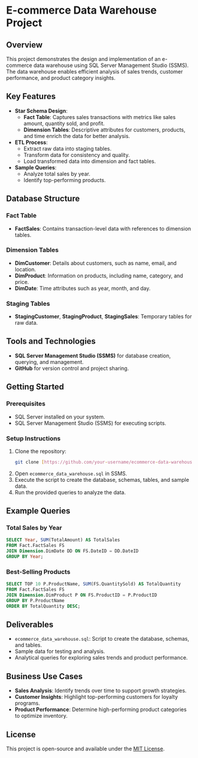 
# E-commerce Data Warehouse Project

## Overview
This project demonstrates the design and implementation of an e-commerce data warehouse using SQL Server Management Studio (SSMS). The data warehouse enables efficient analysis of sales trends, customer performance, and product category insights.

## Key Features
- **Star Schema Design**:
  - **Fact Table**: Captures sales transactions with metrics like sales amount, quantity sold, and profit.
  - **Dimension Tables**: Descriptive attributes for customers, products, and time enrich the data for better analysis.
- **ETL Process**:
  - Extract raw data into staging tables.
  - Transform data for consistency and quality.
  - Load transformed data into dimension and fact tables.
- **Sample Queries**:
  - Analyze total sales by year.
  - Identify top-performing products.

## Database Structure
### Fact Table
- **FactSales**: Contains transaction-level data with references to dimension tables.

### Dimension Tables
- **DimCustomer**: Details about customers, such as name, email, and location.
- **DimProduct**: Information on products, including name, category, and price.
- **DimDate**: Time attributes such as year, month, and day.

### Staging Tables
- **StagingCustomer**, **StagingProduct**, **StagingSales**: Temporary tables for raw data.

## Tools and Technologies
- **SQL Server Management Studio (SSMS)** for database creation, querying, and management.
- **GitHub** for version control and project sharing.

## Getting Started
### Prerequisites
- SQL Server installed on your system.
- SQL Server Management Studio (SSMS) for executing scripts.

### Setup Instructions
1. Clone the repository:
   ```bash
   git clone [https://github.com/your-username/ecommerce-data-warehouse.git](https://github.com/ashitaatri/ecommerce_data_warehouse.git)
   ```
2. Open `ecommerce_data_warehouse.sql` in SSMS.
3. Execute the script to create the database, schemas, tables, and sample data.
4. Run the provided queries to analyze the data.

## Example Queries
### Total Sales by Year
```sql
SELECT Year, SUM(TotalAmount) AS TotalSales
FROM Fact.FactSales FS
JOIN Dimension.DimDate DD ON FS.DateID = DD.DateID
GROUP BY Year;
```

### Best-Selling Products
```sql
SELECT TOP 10 P.ProductName, SUM(FS.QuantitySold) AS TotalQuantity
FROM Fact.FactSales FS
JOIN Dimension.DimProduct P ON FS.ProductID = P.ProductID
GROUP BY P.ProductName
ORDER BY TotalQuantity DESC;
```

## Deliverables
- `ecommerce_data_warehouse.sql`: Script to create the database, schemas, and tables.
- Sample data for testing and analysis.
- Analytical queries for exploring sales trends and product performance.

## Business Use Cases
- **Sales Analysis**: Identify trends over time to support growth strategies.
- **Customer Insights**: Highlight top-performing customers for loyalty programs.
- **Product Performance**: Determine high-performing product categories to optimize inventory.

## License
This project is open-source and available under the [MIT License](LICENSE).
